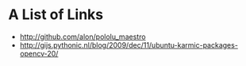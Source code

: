 # A List of Links #
  * http://github.com/alon/pololu_maestro
  * http://gijs.pythonic.nl/blog/2009/dec/11/ubuntu-karmic-packages-opencv-20/